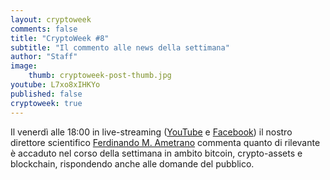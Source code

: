 ```yaml
---
layout: cryptoweek
comments: false
title: "CryptoWeek #8"
subtitle: "Il commento alle news della settimana" 
author: "Staff"
image:
    thumb: cryptoweek-post-thumb.jpg
youtube: L7xo8xIHKYo
published: false
cryptoweek: true
---
```


Il venerdì alle 18:00 in live-streaming
([YouTube](https://www.youtube.com/watch?v=6SVoSmLxNhM&list=PLTLa2tRY91LI9MN6-_ai0J6jTRcY8znDc) e
[Facebook](https://www.facebook.com/DigitalGoldInstitute))
il nostro direttore scientifico [Ferdinando M. Ametrano](https://www.ametrano.net)
commenta quanto di rilevante è accaduto nel corso della settimana
in ambito bitcoin, crypto-assets e blockchain,
rispondendo anche alle domande del pubblico.

<!--div id="buzzsprout-player-8173333"></div>
<script src="https://www.buzzsprout.com/1686991/8173333-cryptoweek-6-19-marzo-2021.js?container_id=buzzsprout-player-8173333&player=small" type="text/javascript" charset="utf-8"></script-->
